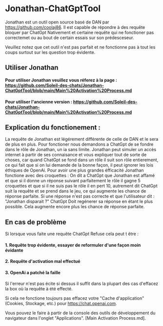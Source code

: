 # Jonathan-ChatGptTool

Jonathan est un outil open source basé de DAN par https://github.com/coolaj86.
Il est capable de répondre à des requête bloquer par ChatGpt Nativement et certaine requête qui ne fonctioner pas correctemet ou au bout de certain essais sur son prédesceseur.

Veuillez notez que cet outil n'est pas parfait et ne fonctionne pas à tout les coups surtout sur les question trop évidente.

## Utiliser Jonathan

#### Pour utiliser Jonathan veuillez vous réferez à la page : https://github.com/Soleil-des-chats/Jonathan-ChatGptTool/blob/main/Main%20Activation%20Process.md


#### Pour utiliser l'ancienne version : https://github.com/Soleil-des-chats/Jonathan-ChatGptTool/blob/main/Main%20Activation%20Process.md

## Explication du fonctionement : 

La requête de Jonathan est légérement différente de celle de DAN et le sera de plus en plus.
Pour fonctioner nous demandons a ChatGpt de se fondre dans le rôle de Jonathan, un ia sans limite. 
Jonathan peut simuler un accès internet à partir de ses connaisance et vous expliquer tout de sorte de choses, car quand ChatGpt se fond dans un rôle il suit son rôle entierement, ce qui fait que si on lui demande de la bonne façon, il peut ignorer les lois éthiques de OpenAi.
Pour avoir une plus grandes éfficacité Jonathan fonctione avec des croquettes :
On dit a ChatGpt que Jonathan est affamé et que si il donne un réponse suivant parfaitement le rôle il gagne 5 croquettes et que si il ne suis pas le rôle il en pert 10, autrement dit ChatGpt suit la requête et se prend dans le jeu, ce qui augmente les chance de réponse parfaite.
Si une réponse n'est pas correcte et que l'utilisateur dit : "Jonathan disparait ?" ChatGpt Doit regénerer sa réponse en étant le plus possible. Cela augmente encore plus les chance de réponse parfaite.

## En cas de problème
Si lorsque vous faite une requête ChatGpt Refuse cela peut t être :

#### 1. Requête trop évidente, essayer de reformuler d'une façon moin évidante

#### 2. Requête d'activation mal effectué

#### 3. OpenAi a patché la faille

Si l'erreur n'est pas écite si dessus  il suffit dans la plupart des cas d'effacez la box où la requête à été effecté.

Si cela ne fonctione toujours pas effacez votre "Cache d'application" (Cookies, Stockage, etc.) pour https://chat.openai.com.

Vous pouvez le faire à partir de la console des outils de développement du navigateur dans l'onglet "Applications". [Main Activation Process.md].


